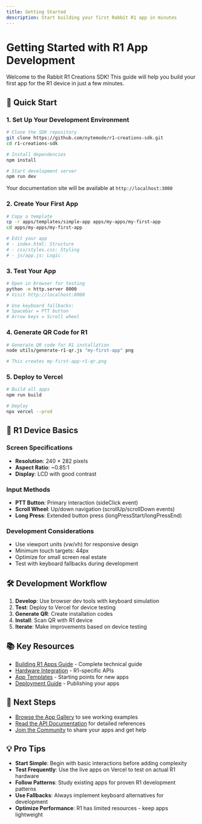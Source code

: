 ```yaml
---
title: Getting Started
description: Start building your first Rabbit R1 app in minutes
---
```


# Getting Started with R1 App Development

Welcome to the Rabbit R1 Creations SDK! This guide will help you build your first app for the R1 device in just a few minutes.

## 🚀 Quick Start

### 1. Set Up Your Development Environment

```bash
# Clone the SDK repository
git clone https://github.com/nytemode/r1-creations-sdk.git
cd r1-creations-sdk

# Install dependencies
npm install

# Start development server
npm run dev
```

Your documentation site will be available at `http://localhost:3000`

### 2. Create Your First App

```bash
# Copy a template
cp -r apps/templates/simple-app apps/my-apps/my-first-app
cd apps/my-apps/my-first-app

# Edit your app
# - index.html: Structure
# - css/styles.css: Styling
# - js/app.js: Logic
```

### 3. Test Your App

```bash
# Open in browser for testing
python -m http.server 8000
# Visit http://localhost:8000

# Use keyboard fallbacks:
# Spacebar = PTT button
# Arrow keys = Scroll wheel
```

### 4. Generate QR Code for R1

```bash
# Generate QR code for R1 installation
node utils/generate-r1-qr.js "my-first-app" png

# This creates my-first-app-r1-qr.png
```

### 5. Deploy to Vercel

```bash
# Build all apps
npm run build

# Deploy
npx vercel --prod
```

## 📱 R1 Device Basics

### Screen Specifications
- **Resolution**: 240 × 282 pixels
- **Aspect Ratio**: ~0.85:1
- **Display**: LCD with good contrast

### Input Methods
- **PTT Button**: Primary interaction (sideClick event)
- **Scroll Wheel**: Up/down navigation (scrollUp/scrollDown events)
- **Long Press**: Extended button press (longPressStart/longPressEnd)

### Development Considerations
- Use viewport units (vw/vh) for responsive design
- Minimum touch targets: 44px
- Optimize for small screen real estate
- Test with keyboard fallbacks during development

## 🛠️ Development Workflow

1. **Develop**: Use browser dev tools with keyboard simulation
2. **Test**: Deploy to Vercel for device testing
3. **Generate QR**: Create installation codes
4. **Install**: Scan QR with R1 device
5. **Iterate**: Make improvements based on device testing

## 📚 Key Resources

- [Building R1 Apps Guide](/docs/building-r1-apps) - Complete technical guide
- [Hardware Integration](/docs/hardware) - R1-specific APIs
- [App Templates](/docs/templates) - Starting points for new apps
- [Deployment Guide](/docs/deployment) - Publishing your apps

## 🎯 Next Steps

- [Browse the App Gallery](/apps) to see working examples
- [Read the API Documentation](/docs) for detailed references
- [Join the Community](/community) to share your apps and get help

## 💡 Pro Tips

- **Start Simple**: Begin with basic interactions before adding complexity
- **Test Frequently**: Use the live apps on Vercel to test on actual R1 hardware
- **Follow Patterns**: Study existing apps for proven R1 development patterns
- **Use Fallbacks**: Always implement keyboard alternatives for development
- **Optimize Performance**: R1 has limited resources - keep apps lightweight
